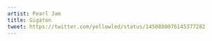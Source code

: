 ```yaml
---
artist: Pearl Jam
title: Gigaton
tweet: https://twitter.com/yellowled/status/1450880076145377282
---
```

